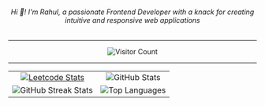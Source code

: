 <h6 align="center">
  Hi 👋! I'm Rahul, a passionate Frontend Developer with a knack for creating intuitive and responsive web applications
</h6>

---

<div align="center">
  <img src="https://profile-counter.glitch.me/zccott/count.svg?" alt="Visitor Count" />
</div>

---

<table align="center">
  <tr>
    <td align="center">
      <a href="https://leetcard.jacoblin.cool/zccott?ext=contest">
        <img src="https://leetcard.jacoblin.cool/zccott?ext=contest" alt="Leetcode Stats" />
      </a>
    </td>
    <td align="center">
      <img src="https://github-readme-stats.vercel.app/api?username=zccott&theme=dark&hide_border=true&include_all_commits=true&count_private=true" alt="GitHub Stats" />
    </td>
  </tr>
  <tr>
    <td align="center">
      <img src="https://github-readme-streak-stats.herokuapp.com/?user=zccott&theme=dark&hide_border=true" alt="GitHub Streak Stats" />
    </td>
    <td align="center">
      <img src="https://github-readme-stats.vercel.app/api/top-langs/?username=zccott&theme=dark&hide_border=true&layout=compact" alt="Top Languages" />
    </td>
  </tr>
</table>
